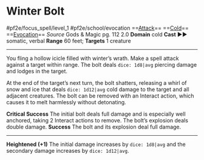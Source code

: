 # Winter Bolt
#pf2e/focus_spell/level_1 #pf2e/school/evocation 
==[Attack](rules/traits/attack.md)== ==[Cold](rules/traits/cold.md)== ==[Evocation](rules/traits/evocation.md)==
*Source* Gods & Magic pg. 112 2.0
**Domain** cold
**Cast** ►► somatic, verbal
**Range** 60 feet; **Targets** 1 creature

---
You fling a hollow icicle filled with winter’s wrath. Make a spell attack against a target within range. The bolt deals `dice: 1d8|avg` piercing damage and lodges in the target.

At the end of the target’s next turn, the bolt shatters, releasing a whirl of snow and ice that deals `dice: 1d12|avg` cold damage to the target and all adjacent creatures. The bolt can be removed with an Interact action, which causes it to melt harmlessly without detonating.

**Critical Success** The initial bolt deals full damage and is especially well anchored, taking 2 Interact actions to remove. The bolt’s explosion deals double damage.
**Success** The bolt and its explosion deal full damage.

<hr>

**Heightened (+1)** The initial damage increases by `dice: 1d8|avg` and the secondary damage increases by `dice: 1d12|avg`.